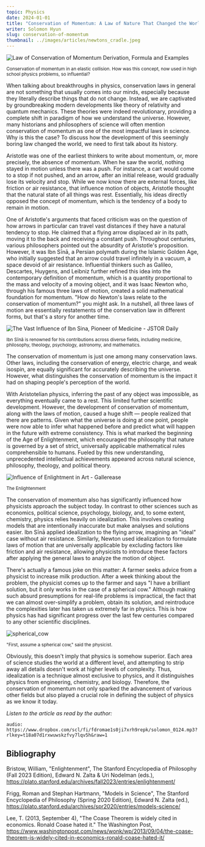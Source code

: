 ```yaml
---
topic: Physics
date: 2024-01-01
title: "Conservation of Momentum: A Law of Nature That Changed the World"
writer: Solomon Hyun
slug: conservation-of-momentum
thumbnail: ../images/articles/newtons_cradle.jpeg
---
```

![Law of Conservation of Momentum Derivation, Formula and Examples](https://media.geeksforgeeks.org/wp-content/uploads/20230609181514/Conservation-of-Momentum.png)

<sup>Conservation of momentum in an elastic collision. How was this concept, now used in high school physics problems, so influential?</sup>

When talking about breakthroughs in physics, conservation laws in general are not something that usually comes into our minds, especially because they literally describe things that do not change. Instead, we are captivated by groundbreaking modern developments like theory of relativity and quantum mechanics. These theories were indeed revolutionary, providing a complete shift in paradigm of how we understand the universe. However, many historians and philosophers of science will often mention conservation of momentum as one of the most impactful laws in science. Why is this the case? To discuss how the development of this seemingly boring law changed the world, we need to first talk about its history. 

Aristotle was one of the earliest thinkers to write about momentum, or, more precisely, the absence of momentum. When he saw the world, nothing stayed in motion unless there was a push. For instance, a cart would come to a stop if not pushed, and an arrow, after an initial release, would gradually lose its velocity and stop. While we now know there are external forces, like friction or air resistance, that influence motion of objects, Aristotle thought that the natural state of all things was rest. Essentially, his ideas directly opposed the concept of momentum, which is the tendency of a body to remain in motion. 

One of Aristotle's arguments that faced criticism was on the question of how arrows in particular can travel vast distances if they have a natural tendency to stop. He claimed that a flying arrow displaced air in its path, moving it to the back and receiving a constant push. Throughout centuries, various philosophers pointed out the absurdity of Aristotle's proposition. However, it was Ibn Sīnā, a Persian polymath during the Islamic Golden Age, who initially suggested that an arrow could travel infinitely in a vacuum, a space devoid of air resistance. Influential thinkers such as Galileo, Descartes, Huygens, and Leibniz further refined this idea into the contemporary definition of momentum, which is a quantity proportional to the mass and velocity of a moving object, and it was Isaac Newton who, through his famous three laws of motion, created a solid mathematical foundation for momentum. "How do Newton's laws relate to the conservation of momentum?" you might ask. In a nutshell, all three laws of motion are essentially restatements of the conservation law in different forms, but that's a story for another time. 

![The Vast Influence of Ibn Sina, Pioneer of Medicine - JSTOR Daily](https://daily.jstor.org/wp-content/uploads/2020/01/the_vast_influence_of_ibn_sina_pioneer_of_medicine_1050x700.jpg)

<sup>Ibn Sīnā is renowned for his contributions across diverse fields, including medicine, philosophy, theology, psychology, astronomy, and mathematics.</sup>

The conservation of momentum is just one among many conservation laws. Other laws, including the conservation of energy, electric charge, and weak isospin, are equally significant for accurately describing the universe. However, what distinguishes the conservation of momentum is the impact it had on shaping people's perception of the world.

With Aristotelian physics, inferring the past of any object was impossible, as everything eventually came to a rest. This limited further scientific development. However, the development of conservation of momentum, along with the laws of motion, caused a huge shift — people realized that there are patterns. Given what the universe is doing at one point, people were now able to infer what happened before and predict what will happen in the future with extreme consistency. This is what marked the beginning of the Age of Enlightenment, which encouraged the philosophy that nature is governed by a set of strict, universally applicable mathematical rules comprehensible to humans. Fueled by this new understanding, unprecedented intellectual achievements appeared across natural science, philosophy, theology, and political theory.

![Influence of Enlightment in Art - Gallerease](https://media-2.gallerease.com/images/38affbac-f188-450f-bce5-69dbde35b96c/influence-of-enlightenment-in-art.jpg)

<sup>The Enlightenment</sup>

The conservation of momentum also has significantly influenced how physicists approach the subject today. In contrast to other sciences such as economics, political science, psychology, biology, and, to some extent, chemistry, physics relies heavily on idealization. This involves creating models that are intentionally inaccurate but make analyses and solutions easier. Ibn Sīnā applied idealization to the flying arrow, imagining an "ideal" case without air resistance. Similarly, Newton used idealization to formulate laws of motion that are universally applicable by excluding factors like friction and air resistance, allowing physicists to introduce these factors after applying the general laws to analyze the motion of object.

There's actually a famous joke on this matter: A farmer seeks advice from a physicist to increase milk production. After a week thinking about the problem, the physicist comes up to the farmer and says "I have a brilliant solution, but it only works in the case of a spherical cow." Although making such absurd presumptions for real-life problems is impractical, the fact that we can almost over-simplify a problem, obtain its solution, and reintroduce the complexities later has taken us extremely far in physics. This is how physics has had significant progress over the last few centuries compared to any other scientific disciplines.

![spherical_cow](https://briankoberlein.com/blog/spherical-cow/spherical.gif)

<sup>"First, assume a spherical cow," said the physicist.</sup>

Obviously, this doesn't imply that physics is somehow superior. Each area of science studies the world at a different level, and attempting to strip away all details doesn't work at higher levels of complexity. Thus, idealization is a technique almost exclusive to physics, and it distinguishes physics from engineering, chemistry, and biology. Therefore, the conservation of momentum not only sparked the advancement of various other fields but also played a crucial role in defining the subject of physics as we know it today.

*Listen to the article as read by the author:*

`audio: https://www.dropbox.com/scl/fi/fdromae1s0ji7xrh9repk/solomon_0124.mp3?rlkey=t18a07d1rxwuwskzfvy7lqv5h&raw=1`

## Bibliography

Bristow, William, "Enlightenment", The Stanford Encyclopedia of Philosophy (Fall 2023 Edition), Edward N. Zalta & Uri Nodelman (eds.), https://plato.stanford.edu/archives/fall2023/entries/enlightenment/

Frigg, Roman and Stephan Hartmann, "Models in Science", The Stanford Encyclopedia of Philosophy (Spring 2020 Edition), Edward N. Zalta (ed.), https://plato.stanford.edu/archives/spr2020/entries/models-science/

Lee, T. (2013, September 4), "The Coase Theorem is widely cited in economics. Ronald Coase hated it." The Washington Post, https://www.washingtonpost.com/news/wonk/wp/2013/09/04/the-coase-theorem-is-widely-cited-in-economics-ronald-coase-hated-it/